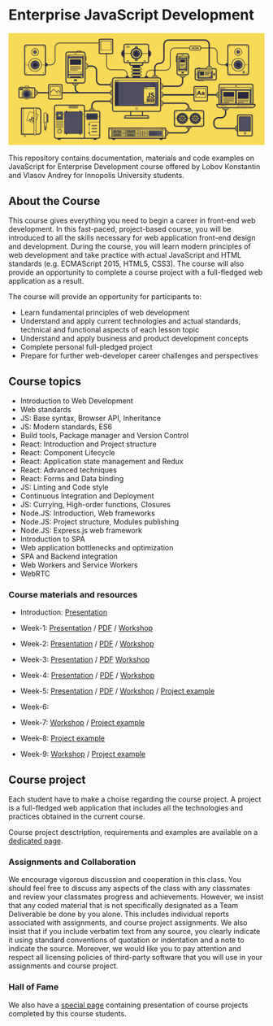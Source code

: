 # Enterprise JavaScript Development

![Course logo](./common/javascript.gif)

This repository contains documentation, materials and code examples on JavaScript for Enterprise Development course offered by Lobov Konstantin and Vlasov Andrey for Innopolis University students.


## About the Course

This course gives everything you need to begin a career in front-end web development. In this fast-paced, project-based course, you will be introduced to all the skills necessary for web application front-end design and development. During the course, you will learn modern principles of web development and take practice with actual JavaScript and HTML standards (e.g. ECMAScript 2015, HTML5, CSS3). The course will also provide an opportunity to complete a course project with a full-fledged web application as a result.


The course will provide an opportunity for participants to: 

* Learn fundamental principles of web development
* Understand and apply current technologies and actual standards, technical and functional aspects of each lesson topic
* Understand and apply business and product development concepts
* Complete personal full-pledged project
* Prepare for further web-developer career challenges and perspectives


## Course topics

* Introduction to Web Development
* Web standards 
* JS: Base syntax, Browser API, Inheritance
* JS: Modern standards, ES6
* Build tools, Package manager and Version Control
* React: Introduction and Project structure
* React: Component Lifecycle
* React: Application state management and Redux 
* React: Advanced techniques
* React: Forms and Data binding
* JS: Linting and Code style
* Continuous Integration and Deployment
* JS: Currying, High-order functions, Closures
* Node.JS: Introduction, Web frameworks
* Node.JS: Project structure, Modules publishing
* Node.JS: Express.js web framework
* Introduction to SPA
* Web application bottlenecks and optimization
* SPA and Backend integration
* Web Workers and Service Workers
* WebRTC


### Course materials and resources


* Introduction: [Presentation](https://docs.google.com/presentation/d/1nYe-BU0EQpTiza4mgTOB_ocH_y83cLOWodIGb4PAfgM/edit?usp=sharing)
* Week-1: [Presentation](https://docs.google.com/presentation/d/1clePaQO8jDPILYStJ0EAibZAk17yEZFUHsKOpmdWkTc/edit?usp=sharing) / [PDF](./pdf/JavaScript-for-Enterprise-Development-Week-1.pdf) /  [Workshop](./Week-1.MD)
* Week-2: [Presentation](https://docs.google.com/presentation/d/1ur7ZzxWZS3FU_GZMPPMmLKDgGdN7ykUoQhPQl9hBR4E/edit?usp=sharing) / [PDF](./pdf/JavaScript-for-Enterprise-Development-Week-2.pdf) / [Workshop](./Week-2.MD)
* Week-3: [Presentation](https://docs.google.com/presentation/d/1HFH0PU0v89TZ1MJ0U18A9Qy6STrPGsdxoyd51pfjxtA/edit?usp=sharing) / [PDF](./pdf/JavaScript-for-Enterprise-Development-Week-3.pdf) [Workshop](./Week-3/project-example)
* Week-4: [Presentation](https://docs.google.com/presentation/d/1zNIwCQwZ9TgpinUE18180b7Z1i49gF1LVJuWYTuQ9fU/edit?usp=sharing) / [PDF](./pdf/JavaScript-for-Enterprise-Development-Week-4.pdf) / [Workshop](./Week-4/project-example)
* Week-5: [Presentation](https://docs.google.com/presentation/d/1PjzM3CLyYgyuY35enC5ANLmwBLGhEHwhQI5V2Xi8VJE/edit?usp=sharing) / [PDF](./pdf/JavaScript-for-Enterprise-Development-Week-5.pdf) / [Workshop](./Week-5/Workshop.md) / [Project example](./Week-5/project-example)
* Week-6: 

* Week-7: [Workshop](./Week-7/Workshop.md) / [Project example](./Week-7/project-example)
* Week-8: [Project example](./Week-8/project-example)
* Week-9: [Workshop](./Week-9/Optimization.md) / [Project example](./Week-9/project-example)


## Course project

Each student have to make a choise regarding the course project. A project is a full-fledged web application that includes all the technologies and practices obtained in the current course. 

Course project desctription, requirements and examples are available on a [dedicated page](./Course-Projects.MD).


### Assignments and Collaboration

We encourage vigorous discussion and cooperation in this class. You should feel free to discuss any aspects of the class with any classmates and review your classmates progress and achievements. However, we insist that any coded material that is not specifically designated as a Team Deliverable be done by you alone. This includes individual reports associated with assignments, and course project assignments. We also insist that if you include verbatim text from any source, you clearly indicate it using standard conventions of quotation or indentation and a note to indicate the source. Moreover, we would like you to pay attention and respect all licensing policies of third-party software that you will use in your assignments and course project.

### Hall of Fame

We also have a [special page](./Students-Course-Projects.md) containing presentation of course projects completed by this course students.




